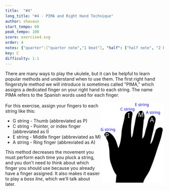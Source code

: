 ```yaml
---
title:  "#4"
long_title: "#4 - PIMA and Right Hand Technique"
author: shavaun
start_tempo: 60
peak_tempo: 100
score: exercise4.svg
order: 4
notes: {"quarter":["quarter note","1 beat"], "half": ["half note", "2 beats"]}
key: C
difficulty: 1.1
---
```


There are many ways to play the ukulele, but it can be helpful to learn popular methods and understand when to use them. The first right hand fingerstyle method we will introduce is sometimes called "PIMA," which assigns a dedicated finger on your right hand to each string. The name PIMA refers to the Spanish words used for each finger.<br><br>
<img src="../assets/img/handpima.svg" width="200px" style="float:right"/>
For this exercise, assign your fingers to each string like this:<br>
<ul>
<li>G string - Thumb (abbreviated as P)</li>
<li>C string - Pointer, or index finger (abbreviated as I)</li>
<li>E string - Middle finger (abbreviated as M)</li>
<li>A string - Ring finger (abbreviated as A)</li></ul>

This method decreases the movement you must perform each time you pluck a string, and you don't need to think about which finger you should use because you already have a finger assigned. It also makes it easier to play a *bass line*, which we'll talk about later.